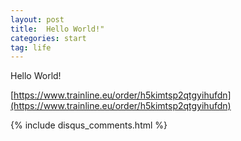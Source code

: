 ```yaml
---
layout: post
title:  Hello World!"
categories: start
tag: life
---
```

Hello World!


[https://www.trainline.eu/order/h5kimtsp2qtgyihufdn](https://www.trainline.eu/order/h5kimtsp2qtgyihufdn)


{% include disqus_comments.html %}
